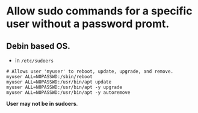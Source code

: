 # Allow sudo commands for a specific user without a password promt.

## Debin based OS.

- in `/etc/sudoers`

```
# Allows user 'myuser' to reboot, update, upgrade, and remove.
myuser ALL=NOPASSWD:/sbin/reboot
myuser ALL=NOPASSWD:/usr/bin/apt update
myuser ALL=NOPASSWD:/usr/bin/apt -y upgrade
myuser ALL=NOPASSWD:/usr/bin/apt -y autoremove
```

**User may not be in sudoers**.
